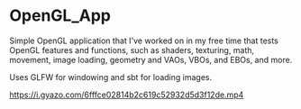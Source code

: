 # OpenGL_App
Simple OpenGL application that I've worked on in my free time that tests OpenGL features and functions, such as shaders, texturing, math, movement, image loading, geometry and VAOs, VBOs, and EBOs, and more.

Uses GLFW for windowing and sbt for loading images.

https://i.gyazo.com/6fffce02814b2c619c52932d5d3f12de.mp4
